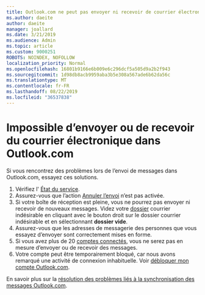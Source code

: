 ```yaml
---
title: Outlook.com ne peut pas envoyer ni recevoir de courrier électronique
ms.author: daeite
author: daeite
manager: joallard
ms.date: 3/21/2019
ms.audience: Admin
ms.topic: article
ms.custom: 9000251
ROBOTS: NOINDEX, NOFOLLOW
localization_priority: Normal
ms.openlocfilehash: 16801b9166e6b009e6c296dcf5a505d9a2b2f943
ms.sourcegitcommit: 1d98db8acb9959aba3b5e308a567ade6b62da56c
ms.translationtype: MT
ms.contentlocale: fr-FR
ms.lasthandoff: 08/22/2019
ms.locfileid: "36537838"
---
```

# <a name="cant-send-or-receive-email-in-outlookcom"></a>Impossible d’envoyer ou de recevoir du courrier électronique dans Outlook.com

Si vous rencontrez des problèmes lors de l’envoi de messages dans Outlook.com, essayez ces solutions.

1. Vérifiez l' [État du service](https://go.microsoft.com/fwlink/p/?linkid=837482).
1. Assurez-vous que l’action [Annuler l’envoi](https://outlook.live.com/mail/options/mail/messageContent/undoSend) n’est pas activée.
1. Si votre boîte de réception est pleine, vous ne pourrez pas envoyer ni recevoir de nouveaux messages. Videz votre [dossier](https://outlook.live.com/mail/junkemail) courrier indésirable en cliquant avec le bouton droit sur le dossier courrier indésirable et en sélectionnant **dossier vide**.
1. Assurez-vous que les adresses de messagerie des personnes que vous essayez d’envoyer sont correctement mises en forme.
1. Si vous avez plus de 20 [comptes connectés](https://outlook.live.com/mail/options/mail/accounts/connected), vous ne serez pas en mesure d’envoyer ou de recevoir des messages.
1. Votre compte peut être temporairement bloqué, car nous avons remarqué une activité de connexion inhabituelle. Voir [débloquer mon compte Outlook.com](https://support.office.com/article/f4ad2701-d166-4d8b-8a6a-9af2a1f8a4c4).

En savoir plus sur la [résolution des problèmes liés à la synchronisation des messages Outlook.com](https://support.office.com/article/d39e3341-8d79-4bf1-b3c7-ded602233642).